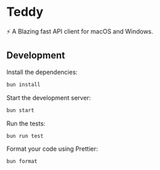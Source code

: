 # Teddy

⚡️ A Blazing fast API client for macOS and Windows.

## Development

Install the dependencies:

```sh
bun install

```

Start the development server:

```sh
bun start

```

Run the tests:

```sh
bun run test

```

Format your code using Prettier:

```sh
bun format

```
